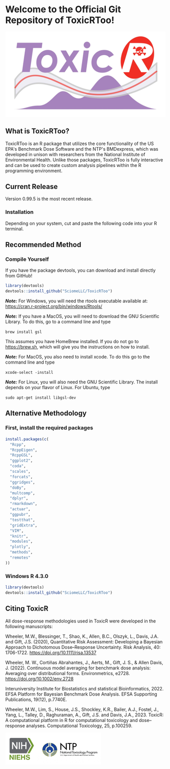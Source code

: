 # Welcome to the Official Git Repository of ToxicRToo!

![ToxicR_Logo](https://github.com/wheelemw/ToxicRDocs/blob/main/Toxic-R_Web_Graphic_V13.jpg)

## What is ToxicRToo?

ToxicRToo is an R package that utilizes the core functionality of the US EPA's Benchmark Dose Software and the NTP's BMDexpress, which was developed in unison with researchers from the National Institute of Environmental Health. Unlike those packages, ToxicRToo is fully interactive and can be used to create custom analysis pipelines within the R programming environment.

## Current Release

Version 0.99.5 is the most recent release.

### Installation

Depending on your system, cut and paste the following code into your R terminal.

## Recommended Method

### Compile Yourself

If you have the package devtools, you can download and install directly from GitHub!

```R
library(devtools)
devtools::install_github("SciomeLLC/ToxicRToo")
```

***Note:*** For Windows, you will need the rtools executable available at: <https://cran.r-project.org/bin/windows/Rtools/>

***Note:*** If you have a MacOS, you will need to download the GNU Scientific Library.
To do this, go to a command line and type

`brew install gsl`

This assumes you have HomeBrew installed. If you do not go to <https://brew.sh>, which will give you the instructions on how to install.

***Note:*** For MacOS, you also need to install xcode.  To do this go to the command line and type

`xcode-select -install`

***Note:*** For Linux, you will also need the GNU Scientific Library.  The install depends on your flavor of Linux.
For Ubuntu, type

`sudo apt-get install libgsl-dev`

## Alternative Methodology

### First, install the required packages

```R
install.packages(c(
  "Rcpp", 
  "RcppEigen",
  "RcppGSL",
  "ggplot2", 
  "coda", 
  "scales",
  "forcats", 
  "ggridges", 
  "doBy", 
  "multcomp", 
  "dplyr", 
  "rmarkdown", 
  "actuar", 
  "ggpubr", 
  "testthat", 
  "gridExtra", 
  "VIM", 
  "knitr", 
  "modules", 
  "plotly",
  "methods",
  "remotes"
))
```

### Windows R 4.3.0

```R
library(devtools)
devtools::install_github("SciomeLLC/ToxicRToo")
```

## Citing ToxicR

All dose-response methodologies used in ToxicR were developed in the following manuscripts:

Wheeler, M.W., Blessinger, T., Shao, K., Allen, B.C., Olszyk, L., Davis, J.A. and Gift, J.S. (2020), Quantitative Risk Assessment: Developing a Bayesian Approach to Dichotomous Dose–Response Uncertainty. Risk Analysis, 40: 1706-1722. <https://doi.org/10.1111/risa.13537>

Wheeler, M. W., Cortiñas Abrahantes, J., Aerts, M., Gift, J. S., & Allen Davis, J. (2022). Continuous model averaging for benchmark dose analysis: Averaging over distributional forms. Environmetrics, e2728. <https://doi.org/10.1002/env.2728>

Interuniversity Institute for Biostatistics and statistical Bioinformatics, 2022. EFSA Platform for Bayesian Benchmark Dose Analysis. EFSA Supporting Publications, 19(12), p.7740E.

Wheeler, M.W., Lim, S., House, J.S., Shockley, K.R., Bailer, A.J., Fostel, J., Yang, L., Talley, D., Raghuraman, A., Gift, J.S. and Davis, J.A., 2023. ToxicR: A computational platform in R for computational toxicology and dose–response analyses. Computational Toxicology, 25, p.100259.

[<img src="https://github.com/wheelemw/ToxicRDocs/blob/main/NIEHS.png" width="100" height="100" alt-text="NIEHS-logo">](https://github.com/wheelemw/ToxicRDocs/blob/main/NIEHS.png)[<img src="https://github.com/wheelemw/ToxicRDocs/blob/main/NTP.gif" width="200" height="100">](https://github.com/wheelemw/ToxicRDocs/blob/main/NTP.gif)
